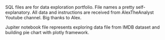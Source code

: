 SQL files are for data exploration portfolio. File names a pretty self-explanatory.
All data and instructions are received from AlexTheAnalyst Youtube channel. Big thanks to Alex.

Jupiter notebook file represents exploring data file from IMDB dataset and building pie chart with plotly framework.
